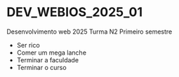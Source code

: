 # DEV_WEBIOS_2025_01

Desenvolvimento web 2025 Turma N2 Primeiro semestre
- Ser rico
- Comer um mega lanche
- Terminar a faculdade
- Terminar o curso
